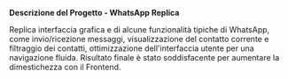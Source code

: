 **Descrizione del Progetto - WhatsApp Replica**

Replica interfaccia grafica e di alcune funzionalità tipiche di WhatsApp, come invio/ricezione messaggi, visualizzazione del contatto corrente e filtraggio dei contatti, ottimizzazione dell'interfaccia utente per una navigazione fluida. Risultato finale è stato soddisfacente per aumentare la dimestichezza con il Frontend.
